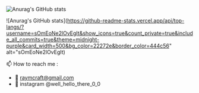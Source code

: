 
![Anurag's GitHub stats](https://github-readme-stats.vercel.app/api?username=sOmEoNe2lOvEgIt&show_icons=true&theme=midnight-purple)

![Anurag's GitHub stats](https://github-readme-stats.vercel.app/api/top-langs/?username=sOmEoNe2lOvEgIt&show_icons=true&count_private=true&include_all_commits=true&theme=midnight-purple&card_width=500&bg_color=22272e&border_color=444c56" alt="sOmEoNe2lOvEgIt)


📫 How to reach me :
  - 🔗 raymcraft@gmail.com
  - 📸 instagram @well_hello_there_0_0

<!---
sOmEoNe2lOvEgIt/sOmEoNe2lOvEgIt is a ✨ special ✨ repository because its `README.md` (this file) appears on your GitHub profile.
You can click the Preview link to take a look at your changes.
--->
